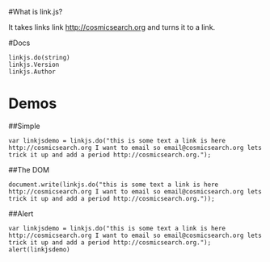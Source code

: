 #What is link.js?

It takes links link http://cosmicsearch.org and turns it to a link.

#Docs

```
linkjs.do(string)
linkjs.Version
linkjs.Author
```

# Demos

##Simple

```
var linkjsdemo = linkjs.do("this is some text a link is here http://cosmicsearch.org I want to email so email@cosmicsearch.org lets trick it up and add a period http://cosmicsearch.org.");
```

##The DOM

```
document.write(linkjs.do("this is some text a link is here http://cosmicsearch.org I want to email so email@cosmicsearch.org lets trick it up and add a period http://cosmicsearch.org."));
```

##Alert
```
var linkjsdemo = linkjs.do("this is some text a link is here http://cosmicsearch.org I want to email so email@cosmicsearch.org lets trick it up and add a period http://cosmicsearch.org.");
alert(linkjsdemo)
```
